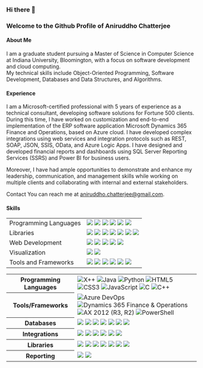 ### Hi there 👋
### Welcome to the Github Profile of Aniruddho Chatterjee

#### About Me

I am a graduate student pursuing a Master of Science in Computer Science at Indiana University, Bloomington, with a focus on software development and cloud computing.
<br> 
My technical skills include Object-Oriented Programming, Software Development, Databases and Data Structures, and Algorithms.

#### Experience

I am a Microsoft-certified professional with 5 years of experience as a technical consultant, developing software solutions for Fortune 500 clients. During this time, I have worked on customization and end-to-end implementation of the ERP software application Microsoft Dynamics 365 Finance and Operations, based on Azure cloud. I have developed complex integrations using web services and integration protocols such as REST, SOAP, JSON, SSIS, OData, and Azure Logic Apps. I have designed and developed financial reports and dashboards using SQL Server Reporting Services (SSRS) and Power BI for business users.

Moreover, I have had ample opportunities to demonstrate and enhance my leadership, communication, and management skills while working on multiple clients and collaborating with internal and external stakeholders.

Contact
You can reach me at aniruddho.chatterjee@gmail.com.

<!--
**aniruddhochat/aniruddhochat** is a ✨ _special_ ✨ repository because its `README.md` (this file) appears on your GitHub profile.

Here are some ideas to get you started:


- 🔭 I’m currently working on ...
- 🌱 I’m currently learning ...
- 👯 I’m looking to collaborate on ...
- 🤔 I’m looking for help with ...
- 💬 Ask me about ...
- 📫 How to reach me: ...
- 😄 Pronouns: ...
- ⚡ Fun fact: ...
-->
#### Skills
<table>
  <tr>
    <td valign="middle">
      <span>Programming Languages</span>
    </td>
    <td valign="middle">
      <div float="left">
        <img src="https://img.shields.io/badge/X++-%233776AB.svg?&style=flat-square&logo=xplusplus&logoColor=white"/>
        <img src="https://img.shields.io/badge/Python-%233776AB.svg?&style=flat-square&logo=python&logoColor=white"/>
        <img src="https://img.shields.io/badge/Java-%23007396.svg?&style=flat-square&logo=java&logoColor=white"/>
        <img src="https://img.shields.io/badge/SQL-%234169E1.svg?&style=flat-square&logo=postgresql&logoColor=white"/>
        <img src="https://img.shields.io/badge/C++-%2300599C.svg?&style=flat-square&logo=cplusplus&logoColor=white"/>
        <img src="https://img.shields.io/badge/C-%2300599C.svg?&style=flat-square&logo=c&logoColor=white"/>
      </div>
    </td>
  </tr>
  <tr>
    <td valign="middle">
      <span>Libraries</span>
    </td>
    <td valign="middle">
      <div float="left">
        <img src="https://img.shields.io/badge/Pandas-%23150458.svg?&style=flat-square&logo=pandas&logoColor=white"/>
        <img src="https://img.shields.io/badge/Numpy-%23013243.svg?&style=flat-square&logo=numpy&logoColor=white"/>
        <img src="https://img.shields.io/badge/ScikitLearn-%23F7931E.svg?&style=flat-square&logo=scikitlearn&logoColor=white"/>
        <img src="https://img.shields.io/badge/Keras-%23D00000.svg?&style=flat-square&logo=keras&logoColor=white"/>
        <img src="https://img.shields.io/badge/Tensorflow-%23FF6F00.svg?&style=flat-square&logo=tensorflow&logoColor=white"/>
        <img src="https://img.shields.io/badge/PyTorch-%23EE4C2C.svg?&style=flat-square&logo=pytorch&logoColor=white"/>
        <img src="https://img.shields.io/badge/Scipy-%238CAAE6.svg?&style=flat-square&logo=scipy&logoColor=white"/>
      </div>
    </td>
  </tr>
  <tr>
    <td valign="middle">
      <span>Web Development</span>
    </td>
    <td valign="middle">
      <div float="left">
        <img src="https://img.shields.io/badge/HTML5-E34F26?style=flat-square&logo=html5&logoColor=white"/>
        <img src="https://img.shields.io/badge/CSS3-1572B6?style=flat-square&logo=css3&logoColor=white"/>
        <img src="https://img.shields.io/badge/Javascript-%23F7DF1E.svg?&style=flat-square&logo=javascript&logoColor=black"/>
        <img src="https://img.shields.io/badge/React-%2361DAFB.svg?&style=flat-square&logo=react&logoColor=black"/>
        <img src="https://img.shields.io/badge/Node-%23339933.svg?&style=flat-square&logo=nodedotjs&logoColor=white"/>
      </div>
    </td>
  </tr>
  <tr>
    <td valign="middle">
      <span>Visualization</span>
    </td>
    <td valign="middle">
      <div float="left">
        <img src="https://img.shields.io/badge/matplotlib-%23F37626.svg?&style=flat-square&logo=python&logoColor=white"/>
        <img src="https://img.shields.io/badge/Seaborn-%238BC34A.svg?&style=flat-square&logo=seaborn&logoColor=white"/>
      </div>
    </td>
  </tr>
  <tr>
    <td valign="middle">
      <span>Tools and Frameworks</span>
    </td>
    <td valign="middle">
      <div float="left">
        <img src="https://img.shields.io/badge/git-%23F05033.svg?style=flat-square&logo=git&logoColor=white"/>
        <img src="https://img.shields.io/badge/github-%23121011.svg?style=flat-square&logo=github&logoColor=white"/>
        <img src="https://img.shields.io/badge/pycharm-143?style=flat-square&logo=pycharm&logoColor=black&color=black&labelColor=green"/>
        <img src="https://img.shields.io/badge/sublime_text-%23575757.svg?style=flat-square&logo=sublime-text&logoColor=important"/>
        <img src="https://img.shields.io/badge/visual_studio_code-%23575757.svg?style=flat-square&logo=visual-studio-code&color=blue&labelColor=blue"/>
        <img src="https://img.shields.io/badge/visual_studio-%23575757.svg?style=flat-square&logo=visual-studio&color=blue&labelColor=blue"/>
      </div>
    </td>
  </tr>
  
</table>


<table>
  <tr>
    <th>Programming Languages</th>
    <td>
      <img src="https://img.shields.io/badge/X%2B%2B-%2300599C.svg?style=flat-square&logo=c%2B%2B&logoColor=white" alt="X++">
      <img src="https://img.shields.io/badge/Java-%23ED8B00.svg?style=flat-square&logo=java&logoColor=white" alt="Java">
      <img src="https://img.shields.io/badge/Python-%233776AB.svg?style=flat-square&logo=python&logoColor=white" alt="Python">
      <img src="https://img.shields.io/badge/HTML5-%23E34F26.svg?style=flat-square&logo=html5&logoColor=white" alt="HTML5">
      <img src="https://img.shields.io/badge/CSS3-%231572B6.svg?style=flat-square&logo=css3&logoColor=white" alt="CSS3">
      <img src="https://img.shields.io/badge/JavaScript-%23F7DF1E.svg?style=flat-square&logo=javascript&logoColor=black" alt="JavaScript">
      <img src="https://img.shields.io/badge/C-%2300599C.svg?style=flat-square&logo=c&logoColor=white" alt="C">
      <img src="https://img.shields.io/badge/C%2B%2B-%2300599C.svg?style=flat-square&logo=c%2B%2B&logoColor=white" alt="C++">
    </td>
  </tr>
  <tr>
    <th>Tools/Frameworks</th>
    <td>
      <img src="https://img.shields.io/badge/Azure%20DevOps-%230078D7.svg?style=flat-square&logo=azure-devops&logoColor=white" alt="Azure DevOps">
      <img src="https://img.shields.io/badge/Dynamics%20365%20Finance%20%26%20Operations-%230089D6.svg?style=flat-square&logo=microsoft-dynamics&logoColor=white" alt="Dynamics 365 Finance & Operations">
      <img src="https://img.shields.io/badge/AX%202012%20(R3%2C%20R2)-%23161616.svg?style=flat-square&logo=microsoft&logoColor=white" alt="AX 2012 (R3, R2)">
      <img src="https://img.shields.io/badge/PowerShell-%230095D5.svg?style=flat-square&logo=PowerShell&logoColor=white" alt="PowerShell">
    </td>
  </tr>
  <tr>
    <th>Databases</th>
    <td>
      <img src="https://img.shields.io/badge/MySQL-%234479A1.svg?&style=flat-square&logo=mysql&logoColor=white"/>
      <img src="https://img.shields.io/badge/SQL-%23CC2927.svg?&style=flat-square&logo=Microsoft-SQL-Server&logoColor=white"/>
      <img src="https://img.shields.io/badge/PostgreSQL-%23336791.svg?&style=flat-square&logo=postgresql&logoColor=white"/>
      <img src="https://img.shields.io/badge/Microsoft%20SQL%20Server-%23CC2927.svg?&style=flat-square&logo=microsoftsqlserver&logoColor=white"/>
      <img src="https://img.shields.io/badge/T--SQL-%23CC2927.svg?&style=flat-square&logo=microsoftsqlserver&logoColor=white"/>
      <img src="https://img.shields.io/badge/PL--SQL-%23F80000.svg?&style=flat-square&logo=oracle&logoColor=white"/>
      <img src="https://img.shields.io/badge/MongoDB-%234ea94b.svg?&style=flat-square&logo=mongodb&logoColor=white"/>
    </td>
  </tr>
    <tr>
    <th>Integrations</th>
    <td>
      <img src="https://img.shields.io/badge/REST-%236DB33F.svg?&style=flat-square&logo=rest&logoColor=white"/>
      <img src="https://img.shields.io/badge/SOAP-%23E9A829.svg?&style=flat-square&logo=soap&logoColor=white"/>
      <img src="https://img.shields.io/badge/JSON-%23FF7F50.svg?&style=flat-square&logo=json&logoColor=white"/>
      <img src="https://img.shields.io/badge/SSIS-%23FFA500.svg?&style=flat-square&logo=microsoftsqlserver&logoColor=white"/>
      <img src="https://img.shields.io/badge/OData-%2300B4F0.svg?&style=flat-square&logo=odata&logoColor=white"/>
      <img src="https://img.shields.io/badge/Azure_Logic_Apps-%230072C6.svg?&style=flat-square&logo=microsoftazure&logoColor=white"/>
    </td>
  </tr>
  <tr>
    <th>Libraries</th>
    <td valign="middle">
      <div float="left">
        <img src="https://img.shields.io/badge/Pandas-%23150458.svg?&style=flat-square&logo=pandas&logoColor=white"/>
        <img src="https://img.shields.io/badge/Numpy-%23013243.svg?&style=flat-square&logo=numpy&logoColor=white"/>
        <img src="https://img.shields.io/badge/ScikitLearn-%23F7931E.svg?&style=flat-square&logo=scikitlearn&logoColor=white"/>
        <img src="https://img.shields.io/badge/Keras-%23D00000.svg?&style=flat-square&logo=keras&logoColor=white"/>
        <img src="https://img.shields.io/badge/Tensorflow-%23FF6F00.svg?&style=flat-square&logo=tensorflow&logoColor=white"/>
        <img src="https://img.shields.io/badge/PyTorch-%23EE4C2C.svg?&style=flat-square&logo=pytorch&logoColor=white"/>
        <img src="https://img.shields.io/badge/Scipy-%238CAAE6.svg?&style=flat-square&logo=scipy&logoColor=white"/>
      </div>
    </td>
  </tr>
  <tr>
    <th>Reporting</th>
    <td valign="middle">
      <div float="left">
        <img src="https://img.shields.io/badge/SSRS-%23F37626.svg?&style=flat-square&logo=Microsoft%20SQL%20Server&logoColor=white"/>
        <img src="https://img.shields.io/badge/Power%20BI-%23F2C811.svg?&style=flat-square&logo=Power%20BI&logoColor=white"/>
      </div>
    </td>
  </tr>
</table>
  
